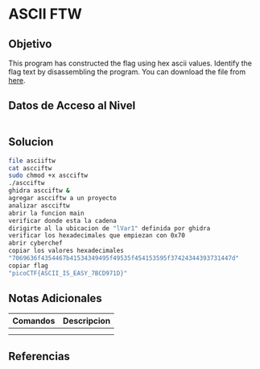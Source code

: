 # ASCII FTW
## Objetivo
This program has constructed the flag using hex ascii values. Identify the flag text by disassembling the program. You can download the file from [here](https://artifacts.picoctf.net/c/507/asciiftw).
## Datos de Acceso al Nivel
```
```
## Solucion
```Bash
file asciiftw
cat ascciftw
sudo chmod +x ascciftw
./ascciftw
ghidra ascciftw &
agregar ascciftw a un proyecto
analizar ascciftw
abrir la funcion main
verificar donde esta la cadena
dirigirte al la ubicacion de "lVar1" definida por ghidra
verificar los hexadecimales que empiezan con 0x70
abrir cyberchef
copiar los valores hexadecimales
"7069636f4354467b41534349495f49535f454153595f37424344393731447d"
copiar flag
"picoCTF{ASCII_IS_EASY_7BCD971D}"
```
## Notas Adicionales
|**Comandos**|**Descripcion**|
|--------|-------------|
|||
|||
## Referencias

